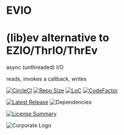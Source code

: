 # EVIO
(lib)ev alternative to EZIO/ThrIO/ThrEv
==========
async (unthreaded) I/O

reads, invokes a callback, writes

[![CircleCI](https://img.shields.io/circleci/build/github/InnovAnon-Inc/EVIO?color=%23FF1100&logo=InnovAnon%2C%20Inc.&logoColor=%23FF1133&style=plastic)](https://circleci.com/gh/InnovAnon-Inc/EVIO)
[![Repo Size](https://img.shields.io/github/repo-size/InnovAnon-Inc/EVIO?color=%23FF1100&logo=InnovAnon%2C%20Inc.&logoColor=%23FF1133&style=plastic)](https://github.com/InnovAnon-Inc/EVIO)
[![LoC](https://tokei.rs/b1/github/InnovAnon-Inc/EVIO?category=code)](https://github.com/InnovAnon-Inc/EVIO)
[![CodeFactor](https://www.codefactor.io/repository/github/InnovAnon-Inc/EVIO/badge)](https://www.codefactor.io/repository/github/InnovAnon-Inc/EVIO)

[![Latest Release](https://img.shields.io/github/commits-since/InnovAnon-Inc/EVIO/latest?color=%23FF1100&include_prereleases&logo=InnovAnon%2C%20Inc.&logoColor=%23FF1133&style=plastic)](https://github.com/InnovAnon-Inc/EVIO/releases/latest)
![Dependencies](https://img.shields.io/librariesio/github/InnovAnon-Inc/EVIO?color=%23FF1100&style=plastic)

[![License Summary](https://img.shields.io/github/license/InnovAnon-Inc/EVIO?color=%23FF1100&label=Free%20Code%20for%20a%20Free%20World%21&logo=InnovAnon%2C%20Inc.&logoColor=%23FF1133&style=plastic)](https://tldrlegal.com/license/unlicense#summary)

![Corporate Logo](https://i.imgur.com/UD8y4Is.gif)

